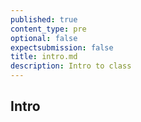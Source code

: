 ```yaml
---
published: true
content_type: pre
optional: false
expectsubmission: false
title: intro.md
description: Intro to class
---
```

## Intro